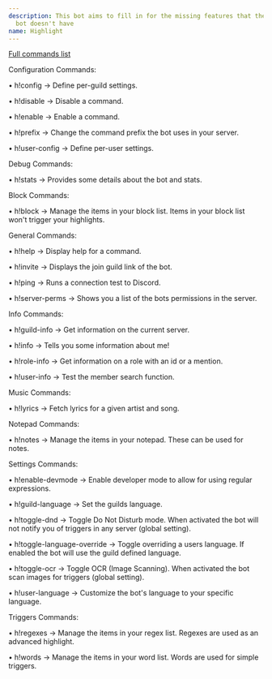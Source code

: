 ```yaml
---
description: This bot aims to fill in for the missing features that the original Highlight
  bot doesn't have
name: Highlight
---
```


[Full commands list](https://highlight-bot.000webhostapp.com/commands)

Configuration Commands:

• h!config → Define per-guild settings.

• h!disable → Disable a command.

• h!enable → Enable a command.

• h!prefix → Change the command prefix the bot uses in your server.

• h!user-config → Define per-user settings.

Debug Commands:

• h!stats → Provides some details about the bot and stats.

Block Commands:

• h!block → Manage the items in your block list. Items in your block list won't trigger your highlights.

General Commands:

• h!help → Display help for a command.

• h!invite → Displays the join guild link of the bot.

• h!ping → Runs a connection test to Discord.

• h!server-perms → Shows you a list of the bots permissions in the server.

Info Commands:

• h!guild-info → Get information on the current server.

• h!info → Tells you some information about me!

• h!role-info → Get information on a role with an id or a mention.

• h!user-info → Test the member search function.

Music Commands:

• h!lyrics → Fetch lyrics for a given artist and song.

Notepad Commands:

• h!notes → Manage the items in your notepad. These can be used for notes.

Settings Commands:

• h!enable-devmode → Enable developer mode to allow for using regular expressions.

• h!guild-language → Set the guilds language.

• h!toggle-dnd → Toggle Do Not Disturb mode. When activated the bot will not notify you of triggers in any server (global setting).

• h!toggle-language-override → Toggle overriding a users language. If enabled the bot will use the guild defined language.

• h!toggle-ocr → Toggle OCR (Image Scanning). When activated the bot scan images for triggers (global setting).

• h!user-language → Customize the bot's language to your specific language.

Triggers Commands:

• h!regexes → Manage the items in your regex list. Regexes are used as an advanced highlight.

• h!words → Manage the items in your word list. Words are used for simple triggers.

